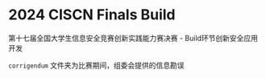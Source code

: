 # 2024 CISCN Finals Build

第十七届全国大学生信息安全竞赛创新实践能力赛决赛 - Build环节创新安全应用开发

`corrigendum` 文件夹为比赛期间，组委会提供的信息勘误
